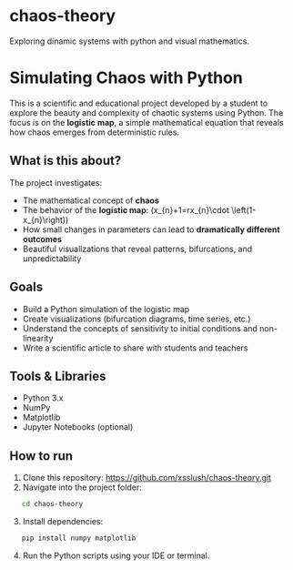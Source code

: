 # chaos-theory
Exploring dinamic systems with python and visual mathematics. 

# Simulating Chaos with Python

This is a scientific and educational project developed by a student to explore the beauty and complexity of chaotic systems using Python. The focus is on the **logistic map**, a simple mathematical equation that reveals how chaos emerges from deterministic rules.

## What is this about?

The project investigates:

- The mathematical concept of **chaos**
- The behavior of the **logistic map**: \(x_{n}+1=rx_{n}\cdot \left(1-x_{n}\right)\)
- How small changes in parameters can lead to **dramatically different outcomes**
- Beautiful visualizations that reveal patterns, bifurcations, and unpredictability

## Goals

- Build a Python simulation of the logistic map
- Create visualizations (bifurcation diagrams, time series, etc.)
- Understand the concepts of sensitivity to initial conditions and non-linearity
- Write a scientific article to share with students and teachers

## Tools & Libraries

- Python 3.x
- NumPy
- Matplotlib
- Jupyter Notebooks (optional)

## How to run

1. Clone this repository:
   https://github.com/xsslush/chaos-theory.git
2. Navigate into the project folder:
```bash
   cd chaos-theory
```
3. Install dependencies:
```python
   pip install numpy matplotlib
```
4. Run the Python scripts using your IDE or terminal.
